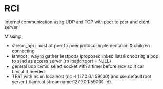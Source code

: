 # RCI

Internet communication using UDP and TCP with peer to peer and client server

Missing:
  - stream_api : most of peer to peer protocol implementation & children connecting
  - iamroot : way to gather bestpops (proposed linked list) & choosing a pop to send as access server (rn ipaddrtport = NULL)
  - general udp coms: select socket with a timer before recv so it can timout if needed
  - TEST with nc on localhost (nc -l 127.0.0.1 59000) and use default root server (./iamroot streamname:127.0.0.1:59000 -d)
